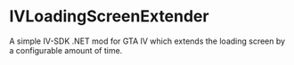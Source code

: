 # IVLoadingScreenExtender
A simple IV-SDK .NET mod for GTA IV which extends the loading screen by a configurable amount of time.
